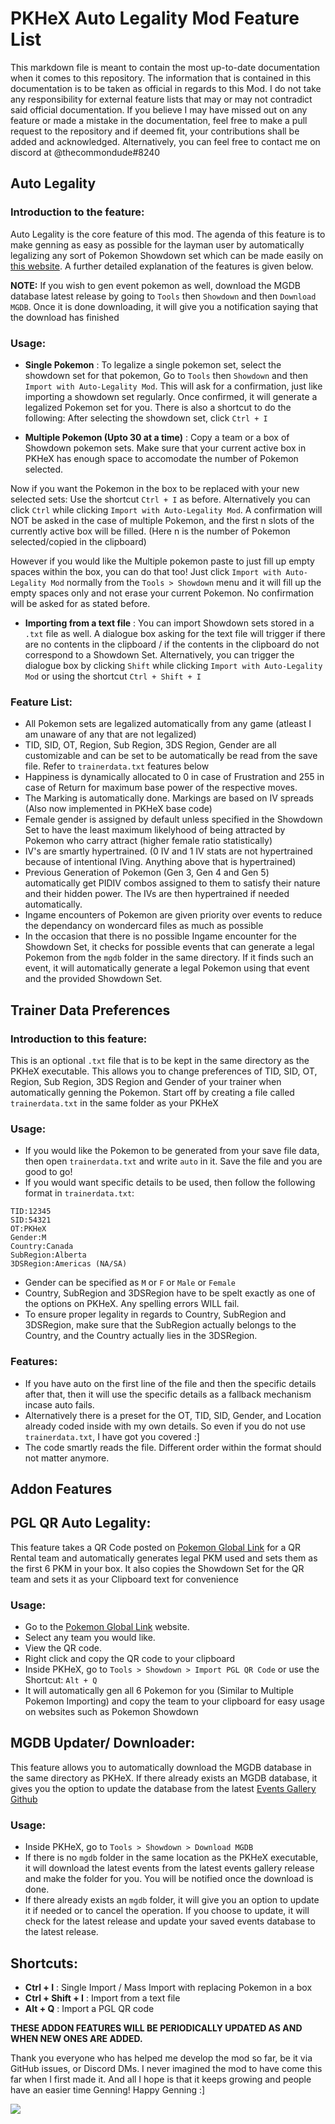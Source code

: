 # PKHeX Auto Legality Mod Feature List

This markdown file is meant to contain the most up-to-date documentation when it comes to this repository. The information that is contained in this documentation is to be taken as official in regards to this Mod. I do not take any responsibility for external feature lists that may or may not contradict said official documentation. If you believe I may have missed out on any feature or made a mistake in the documentation, feel free to make a pull request to the repository and if deemed fit, your contributions shall be added and acknowledged. Alternatively, you can feel free to contact me on discord at @thecommondude#8240

## Auto Legality

### Introduction to the feature:

Auto Legality is the core feature of this mod. The agenda of this feature is to make genning as easy as possible for the layman user by automatically legalizing any sort of Pokemon Showdown set which can be made easily on [this website](https://play.pokemonshowdown.com/teambuilder). A further detailed explanation of the features is given below.

**NOTE:** If you wish to gen event pokemon as well, download the MGDB database latest release by going to `Tools` then `Showdown` and then `Download MGDB`. Once it is done downloading, it will give you a notification saying that the download has finished

### Usage:

- **Single Pokemon** : To legalize a single pokemon set, select the showdown set for that pokemon, Go to `Tools` then `Showdown` and then `Import with Auto-Legality Mod`. This will ask for a confirmation, just like importing a showdown set regularly. Once confirmed, it will generate a legalized Pokemon set for you. There is also a shortcut to do the following: After selecting the showdown set, click `Ctrl + I`

- **Multiple Pokemon (Upto 30 at a time)** : Copy a team or a box of Showdown pokemon sets. Make sure that your current active box in PKHeX has enough space to accomodate the number of Pokemon selected. 

Now if you want the Pokemon in the box to be replaced with your new selected sets: Use the shortcut `Ctrl + I` as before. Alternatively you can click `Ctrl` while clicking `Import with Auto-Legality Mod`. A confirmation will NOT be asked in the case of multiple Pokemon, and the first n slots of the currently active box will be filled. (Here n is the number of Pokemon selected/copied in the clipboard)

However if you would like the Multiple pokemon paste to just fill up empty spaces within the box, you can do that too! Just click `Import with Auto-Legality Mod` normally from the `Tools > Showdown` menu and it will fill up the empty spaces only and not erase your current Pokemon. No confirmation will be asked for as stated before.

- **Importing from a text file** : You can import Showdown sets stored in a `.txt` file as well. A dialogue box asking for the text file will trigger if there are no contents in the clipboard / if the contents in the clipboard do not correspond to a Showdown Set. Alternatively, you can trigger the dialogue box by clicking `Shift` while clicking `Import with Auto-Legality Mod` or using the shortcut `Ctrl + Shift + I`

### Feature List:

- All Pokemon sets are legalized automatically from any game (atleast I am unaware of any that are not legalized)
- TID, SID, OT, Region, Sub Region, 3DS Region, Gender are all customizable and can be set to be automatically be read from the save file. Refer to `trainerdata.txt` features below
- Happiness is dynamically allocated to 0 in case of Frustration and 255 in case of Return for maximum base power of the respective moves.
- The Marking is automatically done. Markings are based on IV spreads (Also now implemented in PKHeX base code)
- Female gender is assigned by default unless specified in the Showdown Set to have the least maximum likelyhood of being attracted by Pokemon who carry attract (higher female ratio statistically)
- IV's are smartly hypertrained. (0 IV and 1 IV stats are not hypertrained because of intentional IVing. Anything above that is hypertrained)
- Previous Generation of Pokemon (Gen 3, Gen 4 and Gen 5) automatically get PIDIV combos assigned to them to satisfy their nature and their hidden power. The IVs are then hypertrained if needed automatically.
- Ingame encounters of Pokemon are given priority over events to reduce the dependancy on wondercard files as much as possible
- In the occasion that there is no possible Ingame encounter for the Showdown Set, it checks for possible events that can generate a legal Pokemon from the `mgdb` folder in the same directory. If it finds such an event, it will automatically generate a legal Pokemon using that event and the provided Showdown Set.

## Trainer Data Preferences

### Introduction to this feature:

This is an optional `.txt` file that is to be kept in the same directory as the PKHeX executable. This allows you to change preferences of TID, SID, OT, Region, Sub Region, 3DS Region and Gender of your trainer when automatically genning the Pokemon. Start off by creating a file called `trainerdata.txt` in the same folder as your PKHeX

### Usage:

- If you would like the Pokemon to be generated from your save file data, then open `trainerdata.txt` and write `auto` in it. Save the file and you are good to go!
- If you would want specific details to be used, then follow the following format in `trainerdata.txt`:
```
TID:12345
SID:54321
OT:PKHeX
Gender:M
Country:Canada
SubRegion:Alberta
3DSRegion:Americas (NA/SA)
```
- Gender can be specified as `M` or `F` or `Male` or `Female`
- Country, SubRegion and 3DSRegion have to be spelt exactly as one of the options on PKHeX. Any spelling errors WILL fail.
- To ensure proper legality in regards to Country, SubRegion and 3DSRegion, make sure that the SubRegion actually belongs to the Country, and the Country actually lies in the 3DSRegion.

### Features:

- If you have auto on the first line of the file and then the specific details after that, then it will use the specific details as a fallback mechanism incase auto fails.
- Alternatively there is a preset for the OT, TID, SID, Gender, and Location already coded inside with my own details. So even if you do not use `trainerdata.txt`, I have got you covered :]
- The code smartly reads the file. Different order within the format should not matter anymore.

## Addon Features

## PGL QR Auto Legality:

This feature takes a QR Code posted on [Pokemon Global Link](https://3ds.pokemon-gl.com/rentalteam/usum/) for a QR Rental team and automatically generates legal PKM used and sets them as the first 6 PKM in your box. It also copies the Showdown Set for the QR team and sets it as your Clipboard text for convenience

### Usage:

- Go to the [Pokemon Global Link](https://3ds.pokemon-gl.com/rentalteam/usum/) website. 
- Select any team you would like.
- View the QR code.
- Right click and copy the QR code to your clipboard
- Inside PKHeX, go to `Tools > Showdown > Import PGL QR Code` or use the Shortcut: `Alt + Q`
- It will automatically gen all 6 Pokemon for you (Similar to Multiple Pokemon Importing) and copy the team to your clipboard for easy usage on websites such as Pokemon Showdown

## MGDB Updater/ Downloader:

This feature allows you to automatically download the MGDB database in the same directory as PKHeX. If there already exists an MGDB database, it gives you the option to update the database from the latest [Events Gallery Github](https://github.com/projectpokemon/EventsGallery)

### Usage:

- Inside PKHeX, go to `Tools > Showdown > Download MGDB`
- If there is no `mgdb` folder in the same location as the PKHeX executable, it will download the latest events from the latest events gallery release and make the folder for you. You will be notified once the download is done.
- If there already exists an `mgdb` folder, it will give you an option to update it if needed or to cancel the operation. If you choose to update, it will check for the latest release and update your saved events database to the latest release.

## Shortcuts:

- **Ctrl + I** : Single Import / Mass Import with replacing Pokemon in a box
- **Ctrl + Shift + I** : Import from a text file
- **Alt + Q** : Import a PGL QR code


**THESE ADDON FEATURES WILL BE PERIODICALLY UPDATED AS AND WHEN NEW ONES ARE ADDED.**

Thank you everyone who has helped me develop the mod so far, be it via GitHub issues, or Discord DMs. I never imagined the mod to have come this far when I first made it. And all I hope is that it keeps growing and people have an easier time Genning! Happy Genning :]

[<img src="https://canary.discordapp.com/api/guilds/401014193211441153/widget.png?style=banner2">](https://discord.gg/9ptDkpV)
